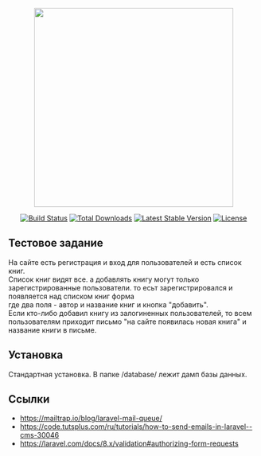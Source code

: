 <p align="center"><a href="https://laravel.com" target="_blank"><img src="https://raw.githubusercontent.com/laravel/art/master/logo-lockup/5%20SVG/2%20CMYK/1%20Full%20Color/laravel-logolockup-cmyk-red.svg" width="400"></a></p>

<p align="center">
<a href="https://travis-ci.org/laravel/framework"><img src="https://travis-ci.org/laravel/framework.svg" alt="Build Status"></a>
<a href="https://packagist.org/packages/laravel/framework"><img src="https://img.shields.io/packagist/dt/laravel/framework" alt="Total Downloads"></a>
<a href="https://packagist.org/packages/laravel/framework"><img src="https://img.shields.io/packagist/v/laravel/framework" alt="Latest Stable Version"></a>
<a href="https://packagist.org/packages/laravel/framework"><img src="https://img.shields.io/packagist/l/laravel/framework" alt="License"></a>
</p>

## Тестовое задание


На сайте есть регистрация и вход для пользователей и есть список книг.   
Список книг видят все. 
 а добавлять книгу могут только зарегистрированные пользователи. 
 то есьт зарегистрировался и появляется над списком книг форма  
где два поля - автор и название книг и кнопка "добавить".  
Если кто-либо добавил книгу из залогиненных пользователей,
 то всем пользователям приходит письмо "на сайте появилась новая книга" 
и название книги в письме.  

## Установка

Стандартная установка. В папке /database/ лежит дамп базы данных. 


## Ссылки 

- https://mailtrap.io/blog/laravel-mail-queue/
- https://code.tutsplus.com/ru/tutorials/how-to-send-emails-in-laravel--cms-30046 
- https://laravel.com/docs/8.x/validation#authorizing-form-requests


